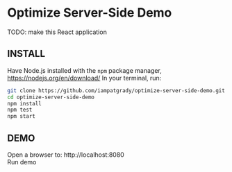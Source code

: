 # Optimize Server-Side Demo  
TODO: make this React application  

## INSTALL
Have Node.js installed with the `npm` package manager,  https://nodejs.org/en/download/
In your terminal, run:  
```bash
git clone https://github.com/iampatgrady/optimize-server-side-demo.git
cd optimize-server-side-demo
npm install
npm test
npm start
```

## DEMO
Open a browser to: http://localhost:8080  
Run demo
